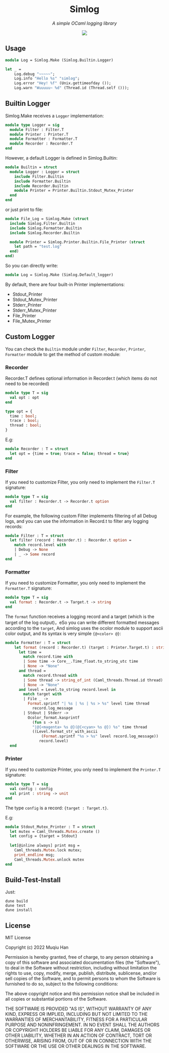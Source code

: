 <div align="center">

# Simlog

*A simple OCaml logging library*

![](https://github.com/muqiuhan/simlog/workflows/build/badge.svg)

</div>

## Usage

```ocaml
module Log = Simlog.Make (Simlog.Builtin.Logger)

let _ =
    Log.debug "~~~~~";
    Log.info "Hello %s" "simlog";
    Log.error "Hey! %f" (Unix.gettimeofday ());
    Log.warn "Wuuuuu~ %d" (Thread.id (Thread.self ()));
```

## Builtin Logger

Simlog.Make receives a `Logger` implementation:
```ocaml
module type Logger = sig
  module Filter : Filter.T
  module Printer : Printer.T
  module Formatter : Formatter.T
  module Recorder : Recorder.T
end
```

However, a default Logger is defined in Simlog.Builtin:
```ocaml
module Builtin = struct
  module Logger : Logger = struct
    include Filter.Builtin
    include Formatter.Builtin
    include Recorder.Builtin
    module Printer = Printer.Builtin.Stdout_Mutex_Printer
  end
end
```

or just print to file:
```ocaml
module File_Log = Simlog.Make (struct
  include Simlog.Filter.Builtin
  include Simlog.Formatter.Builtin
  include Simlog.Recorder.Builtin

  module Printer = Simlog.Printer.Builtin.File_Printer (struct
    let path = "test.log"
  end)
end)
```

So you can directly write:
```ocaml
module Log = Simlog.Make (Simlog.Default_logger)
```

By default, there are four built-in Printer implementations:
- Stdout_Printer
- Stdout_Mutex_Printer
- Stderr_Printer
- Stderr_Mutex_Printer
- File_Printer
- File_Mutex_Printer

## Custom Logger
You can check the `Builtin` module under `Filter`, `Recorder`, `Printer`, `Formatter` module to get the method of custom module:

### Recorder
Recorder.T defines optional information in Recorder.t (which items do not need to be recorded)
```ocaml
module type T = sig
  val opt : opt
end
```

```ocaml
type opt = {
  time : bool;
  trace : bool;
  thread : bool;
}
```

E.g:
```ocaml
module Recorder : T = struct
  let opt = {time = true; trace = false; thread = true}
end
```

### Filter

If you need to customize Filter, you only need to implement the `Filter.T` signature:
```ocaml
module type T = sig
  val filter : Recorder.t -> Recorder.t option
end
```

For example, the following custom Filter implements filtering of all Debug logs, and you can use the information in Record.t to filter any logging records:
```ocaml
module Filter : T = struct
  let filter (record : Recorder.t) : Recorder.t option =
    match record.level with
    | Debug -> None
    | _ -> Some record
end
```

### Formatter

If you need to customize Formatter, you only need to implement the `Formatter.T` signature:
```ocaml
module type T = sig
  val format : Recorder.t -> Target.t -> string
end
```

The `format` function receives a logging record and a target (which is the target of the log output)，eSo you can write different formatted messages according to the `target`, And simlog uses the ocolor module to support ascii color output, and its syntax is very simple `{@<color> @}`:
```ocaml
module Formatter : T = struct
    let format (record : Recorder.t) (target : Printer.Target.t) : string =
      let time =
        match record.time with
        | Some time -> Core__.Time_float.to_string_utc time
        | None -> "None"
      and thread =
        match record.thread with
        | Some thread -> string_of_int (Caml_threads.Thread.id thread)
        | None -> "None"
      and level = Level.to_string record.level in
        match target with
        | File _ ->
          Format.sprintf "| %s | %s | %s > %s" level time thread
            record.log_message
        | Stdout | Stderr ->
          Ocolor_format.kasprintf
            (fun s -> s)
            "|@{<magenta> %s @}(@{<cyan> %s @}) %s" time thread
            ((Level.format_str_with_ascii
                (Format.sprintf "%s > %s" level record.log_message))
               record.level)
  end
```

### Printer

If you need to customize Printer, you only need to implement the `Printer.T` signature:
```ocaml
module type T = sig
  val config : config
  val print : string -> unit
end
```
The type `config` is a record: `{target : Target.t}`.

E.g:
```ocaml
module Stdout_Mutex_Printer : T = struct
  let mutex = Caml_threads.Mutex.create ()
  let config = {target = Stdout}
  
  let[@inline always] print msg =
    Caml_threads.Mutex.lock mutex;
    print_endline msg;
    Caml_threads.Mutex.unlock mutex
end
```

## Build-Test-Install

Just:
```
dune build
dune test
dune install
```

## License
MIT License

Copyright (c) 2022 Muqiu Han

Permission is hereby granted, free of charge, to any person obtaining a copy
of this software and associated documentation files (the "Software"), to deal
in the Software without restriction, including without limitation the rights
to use, copy, modify, merge, publish, distribute, sublicense, and/or sell
copies of the Software, and to permit persons to whom the Software is
furnished to do so, subject to the following conditions:

The above copyright notice and this permission notice shall be included in all
copies or substantial portions of the Software.

THE SOFTWARE IS PROVIDED "AS IS", WITHOUT WARRANTY OF ANY KIND, EXPRESS OR
IMPLIED, INCLUDING BUT NOT LIMITED TO THE WARRANTIES OF MERCHANTABILITY,
FITNESS FOR A PARTICULAR PURPOSE AND NONINFRINGEMENT. IN NO EVENT SHALL THE
AUTHORS OR COPYRIGHT HOLDERS BE LIABLE FOR ANY CLAIM, DAMAGES OR OTHER
LIABILITY, WHETHER IN AN ACTION OF CONTRACT, TORT OR OTHERWISE, ARISING FROM,
OUT OF OR IN CONNECTION WITH THE SOFTWARE OR THE USE OR OTHER DEALINGS IN THE
SOFTWARE.